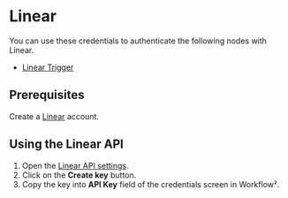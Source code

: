 # Linear

You can use these credentials to authenticate the following nodes with Linear.
- [Linear Trigger](/workflow/integrations/trigger-nodes/n8n-nodes-base.linearTrigger/)

## Prerequisites

Create a [Linear](https://linear.app/) account.

## Using the Linear API

1. Open the [Linear API settings](https://linear.app/settings/api).
2. Click on the **Create key** button.
3. Copy the key into **API Key** field of the credentials screen in Workflow².
